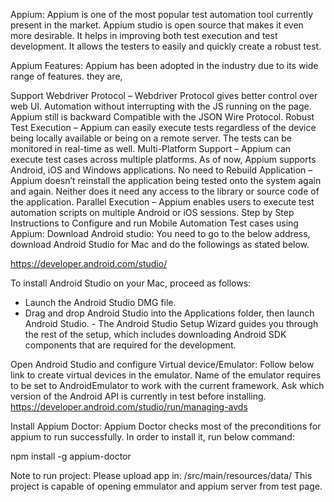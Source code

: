 Appium:
Appium is one of the most popular test automation tool currently present in the market. Appium studio is open source that makes it even more desirable. It helps in improving both test execution and test development. It allows the testers to easily and quickly create a robust test.

Appium Features:
Appium has been adopted in the industry due to its wide range of features. they are,

Support Webdriver Protocol – Webdriver Protocol gives better control over web UI. Automation without interrupting with the JS running on the page. Appium still is backward Compatible with the JSON Wire Protocol.
Robust Test Execution – Appium can easily execute tests regardless of the device being locally available or being on a remote server. The tests can be monitored in real-time as well.
Multi-Platform Support – Appium can execute test cases across multiple platforms. As of now, Appium supports Android, iOS and Windows applications.
No need to Rebuild Application – Appium doesn’t reinstall the application being tested onto the system again and again. Neither does it need any access to the library or source code of the application.
Parallel Execution – Appium enables users to execute test automation scripts on multiple Android or iOS sessions.
Step by Step Instructions to Configure and run Mobile Automation Test cases using Appium:
Download Android studio:
You need to go to the below address, download Android Studio for Mac and do the followings as stated below.

https://developer.android.com/studio/

To install Android Studio on your Mac, proceed as follows:

- Launch the Android Studio DMG file.
- Drag and drop Android Studio into the Applications folder, then launch Android Studio.
- The Android Studio Setup Wizard guides you through the rest of the setup, which includes downloading Android SDK components that are required for the development.

Open Android Studio and configure Virtual device/Emulator:
Follow below link to create virtual devices in the emulator. Name of the emulator requires to be set to AndroidEmulator to work with the current framework. Ask which version of the Android API is currently in test before installing. 
https://developer.android.com/studio/run/managing-avds

Install Appium Doctor:
Appium Doctor checks most of the preconditions for appium to run successfully. In order to install it, run below command:

npm install -g appium-doctor


Note to run project:
Please upload app in: /src/main/resources/data/
This project is capable of opening emmulator and appium server from test page.
